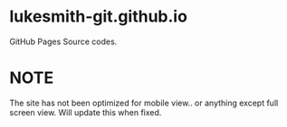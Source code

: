 # lukesmith-git.github.io
GitHub Pages Source codes.

# NOTE
The site has not been optimized for mobile view.. or anything except full screen view. Will update this when fixed.
